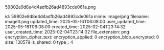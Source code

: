 59802e9d8e4d4adfb26ad4893cde061a.png

id: 59802e9d8e4d4adfb26ad4893cde061a
mime: image/png
filename: image3.png
updated_time: 2025-05-16T06:08:00
user_updated_time: 2025-05-16T06:08:00
created_time: 2025-02-04T23:14:32
user_created_time: 2025-02-04T23:14:32
file_extension: png
encryption_cipher_text: 
encryption_applied: 0
encryption_blob_encrypted: 0
size: 130579
is_shared: 0
type_: 4